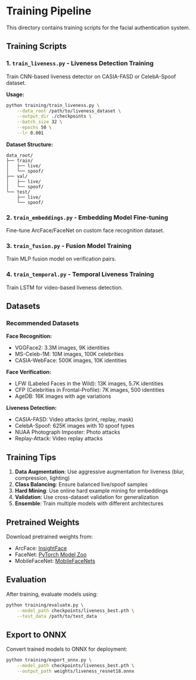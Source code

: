 # Training Pipeline

This directory contains training scripts for the facial authentication system.

## Training Scripts

### 1. `train_liveness.py` - Liveness Detection Training
Train CNN-based liveness detector on CASIA-FASD or CelebA-Spoof dataset.

**Usage:**
```bash
python training/train_liveness.py \
    --data_root /path/to/liveness_dataset \
    --output_dir ./checkpoints \
    --batch_size 32 \
    --epochs 50 \
    --lr 0.001
```

**Dataset Structure:**
```
data_root/
├── train/
│   ├── live/
│   └── spoof/
├── val/
│   ├── live/
│   └── spoof/
└── test/
    ├── live/
    └── spoof/
```

### 2. `train_embeddings.py` - Embedding Model Fine-tuning
Fine-tune ArcFace/FaceNet on custom face recognition dataset.

### 3. `train_fusion.py` - Fusion Model Training
Train MLP fusion model on verification pairs.

### 4. `train_temporal.py` - Temporal Liveness Training
Train LSTM for video-based liveness detection.

## Datasets

### Recommended Datasets

**Face Recognition:**
- VGGFace2: 3.3M images, 9K identities
- MS-Celeb-1M: 10M images, 100K celebrities
- CASIA-WebFace: 500K images, 10K identities

**Face Verification:**
- LFW (Labeled Faces in the Wild): 13K images, 5.7K identities
- CFP (Celebrities in Frontal-Profile): 7K images, 500 identities
- AgeDB: 16K images with age variations

**Liveness Detection:**
- CASIA-FASD: Video attacks (print, replay, mask)
- CelebA-Spoof: 625K images with 10 spoof types
- NUAA Photograph Imposter: Photo attacks
- Replay-Attack: Video replay attacks

## Training Tips

1. **Data Augmentation**: Use aggressive augmentation for liveness (blur, compression, lighting)
2. **Class Balancing**: Ensure balanced live/spoof samples
3. **Hard Mining**: Use online hard example mining for embeddings
4. **Validation**: Use cross-dataset validation for generalization
5. **Ensemble**: Train multiple models with different architectures

## Pretrained Weights

Download pretrained weights from:
- ArcFace: [InsightFace](https://github.com/deepinsight/insightface)
- FaceNet: [PyTorch Model Zoo](https://github.com/timesler/facenet-pytorch)
- MobileFaceNet: [MobileFaceNets](https://github.com/sirius-ai/MobileFaceNet_Pytorch)

## Evaluation

After training, evaluate models using:
```bash
python training/evaluate.py \
    --model_path checkpoints/liveness_best.pth \
    --test_data /path/to/test_data
```

## Export to ONNX

Convert trained models to ONNX for deployment:
```bash
python training/export_onnx.py \
    --model_path checkpoints/liveness_best.pth \
    --output_path weights/liveness_resnet18.onnx
```

